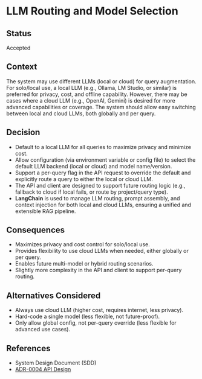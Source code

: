 # LLM Routing and Model Selection

## Status
Accepted

## Context
The system may use different LLMs (local or cloud) for query augmentation. For solo/local use, a local LLM (e.g., Ollama, LM Studio, or similar) is preferred for privacy, cost, and offline capability. However, there may be cases where a cloud LLM (e.g., OpenAI, Gemini) is desired for more advanced capabilities or coverage. The system should allow easy switching between local and cloud LLMs, both globally and per query.

## Decision
- Default to a local LLM for all queries to maximize privacy and minimize cost.
- Allow configuration (via environment variable or config file) to select the default LLM backend (local or cloud) and model name/version.
- Support a per-query flag in the API request to override the default and explicitly route a query to either the local or cloud LLM.
- The API and client are designed to support future routing logic (e.g., fallback to cloud if local fails, or route by project/query type).
- **LangChain** is used to manage LLM routing, prompt assembly, and context injection for both local and cloud LLMs, ensuring a unified and extensible RAG pipeline.

## Consequences
- Maximizes privacy and cost control for solo/local use.
- Provides flexibility to use cloud LLMs when needed, either globally or per query.
- Enables future multi-model or hybrid routing scenarios.
- Slightly more complexity in the API and client to support per-query routing.

## Alternatives Considered
- Always use cloud LLM (higher cost, requires internet, less privacy).
- Hard-code a single model (less flexible, not future-proof).
- Only allow global config, not per-query override (less flexible for advanced use cases).

## References
- System Design Document (SDD)
- [ADR-0004 API Design](./0004-api-design.md)
